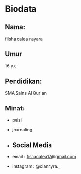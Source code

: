 # Biodata

## Nama:
filsha calea nayara

## Umur
16 y.o

## Pendidikan:
SMA Sains Al Qur'an

## Minat:
- puisi
- journaling

- ## Social Media
- email : fishacalea12@gmail.com
- instagram : @clannyra._
